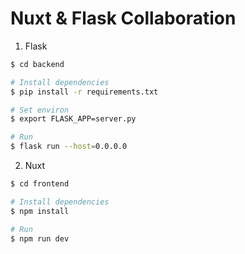 Nuxt & Flask Collaboration
===


1. Flask

```bash
$ cd backend

# Install dependencies
$ pip install -r requirements.txt

# Set environ
$ export FLASK_APP=server.py

# Run
$ flask run --host=0.0.0.0
```

2. Nuxt

```bash
$ cd frontend

# Install dependencies
$ npm install

# Run
$ npm run dev
```
